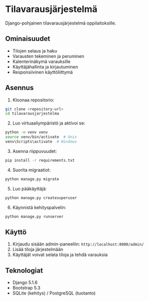 # Tilavarausjärjestelmä

Django-pohjainen tilavarausjärjestelmä oppilaitoksille.

## Ominaisuudet

- Tilojen selaus ja haku
- Varausten tekeminen ja peruminen
- Kalenterinäkymä varauksille
- Käyttäjähallinta ja kirjautuminen
- Responsiivinen käyttöliittymä

## Asennus

1. Kloonaa repositorio:
```bash
git clone <repository-url>
cd tilavarausjarjestelma
```

2. Luo virtuaaliympäristö ja aktivoi se:
```bash
python -m venv venv
source venv/bin/activate  # Unix
venv\Scripts\activate  # Windows
```

3. Asenna riippuvuudet:
```bash
pip install -r requirements.txt
```

4. Suorita migraatiot:
```bash
python manage.py migrate
```

5. Luo pääkäyttäjä:
```bash
python manage.py createsuperuser
```

6. Käynnistä kehityspalvelin:
```bash
python manage.py runserver
```

## Käyttö

1. Kirjaudu sisään admin-paneeliin: `http://localhost:8000/admin/`
2. Lisää tiloja järjestelmään
3. Käyttäjät voivat selata tiloja ja tehdä varauksia

## Teknologiat

- Django 5.1.6
- Bootstrap 5.3
- SQLite (kehitys) / PostgreSQL (tuotanto) 